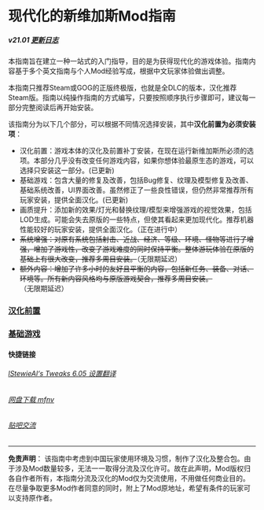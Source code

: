 <h1>现代化的新维加斯Mod指南</h1>
<h5>v21.01 <a href='https://github.com/feelbetterhua/nvguideline_cn/blob/master/changelog.md' title='更新日志'>更新日志</a></h5>
<p>本指南旨在建立一种一站式的入门指导，目的是为获得现代化的游戏体验。指南内容基于多个英文指南与个人Mod经验写成，根据中文玩家体验做出调整。</p>
<p>本指南只推荐Steam或GOG的正版终极版，也就是全DLC的版本，汉化推荐Steam版。指南以纯操作指南的方式编写，只要按照顺序执行步骤即可，建议每一部分完整阅读后再开始安装。</p>
<p>该指南分为以下几个部分，可以根据不同情况选择安装，其中<strong>汉化前置为必须安装项</strong>：</p>
<ul>
<li>汉化前置：游戏本体的汉化及前置补丁安装，在现在运行新维加斯所必须的选项。本部分几乎没有改变任何游戏内容，如果你想体验最原生态的游戏，可以选择只安装这一部分。(已更新)</li>
<li>基础游戏：包含大量的修复及改善，包括Bug修复、纹理及模型修复及改善、基础系统改善，UI界面改善。虽然修正了一些良性错误，但仍然非常推荐所有玩家安装，提供全面汉化。(已更新)</li>
<li>画质提升：添加新的效果/灯光和替换纹理/模型来增强游戏的视觉效果，包括LOD生成。可能会失去原版的一些特点，但使其看起来更加现代化。推荐机器性能较好的玩家安装，提供全面汉化。（正在进行中）</li>
<li><del>系统增强：对原有系统包括射击、近战、经济、等级、环境、怪物等进行了增强，增加了游戏性，改变了游戏难度的同时保持平衡。整体游玩体验在原版的基础上有很大改变，推荐多周目安装。</del>（无限期延迟）</li>
<li><del>额外内容：增加了许多小时的友好且平衡的内容，包括新任务、装备、对话、环境等。所有新内容风格均与原版游戏契合，推荐多周目安装。</del>（无限期延迟）</li>

</ul>
<h3><a href='https://github.com/feelbetterhua/nvguideline_cn/blob/master/md/utilities.md' title='汉化前置'>汉化前置</a></h3>
<h3><a href='https://github.com/feelbetterhua/nvguideline_cn/blob/master/md/Base%20Game.md' title='基础游戏'>基础游戏</a></h3>
<h4>快捷链接</h4>
<h6><a href='https://github.com/feelbetterhua/nvguideline_cn/blob/master/md/nvse_stewie_tweaks.ini' title='设置翻译'>lStewieAl‘s Tweaks 6.05 设置翻译</a></h6>
<h6><a href='https://pan.baidu.com/s/1i64f52Zz490LBYWzsI8KdA' title='资源地址'>网盘下载 mfnv</a></h6>
<h6><a href='https://tieba.baidu.com/p/6204813459' title='帖子地址'>贴吧交流</a></h6>
<hr />
<p><strong>免责声明</strong>： 该指南中考虑到中国玩家使用环境及习惯，制作了汉化及整合包。由于涉及Mod数量较多，无法一一取得分流及汉化许可。故在此声明，Mod版权归各自作者所有，本指南分流及汉化的Mod仅为交流使用，不用做任何商业目的。在尽量争取更多Mod作者同意的同时，附上了Mod原地址，希望有条件的玩家可以支持原作者。</p>
